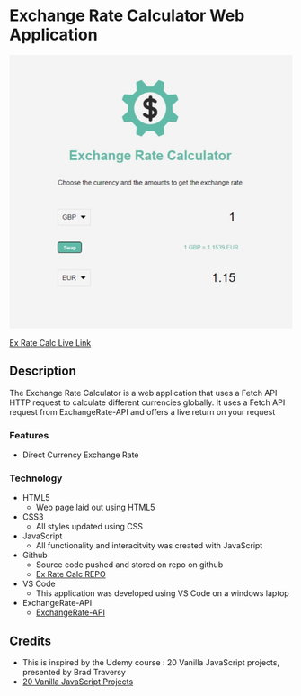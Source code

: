 # Exchange Rate Calculator Web Application

![Ex Rate Calc Image](https://github.com/trevthedev777/Exchange_Rate_Calculator/blob/master/assets/img/readme_imgs/FireShot%20Capture%20131%20-%20Exchange%20Rate%20Calculator%20-%20127.0.0.1.jpg?raw=true)

[Ex Rate Calc Live Link](https://trevthedev777.github.io/Exchange_Rate_Calculator/)

## Description

The Exchange Rate Calculator is a web application that uses a Fetch API HTTP request to calculate different currencies globally. It uses a Fetch API request from ExchangeRate-API and offers a live return on your request

### Features

-   Direct Currency Exchange Rate

### Technology

-   HTML5
    -   Web page laid out using HTML5
-   CSS3
    -   All styles updated using CSS
-   JavaScript
    -   All functionality and interacitvity was created with JavaScript
-   Github
    -   Source code pushed and stored on repo on github
    -   [Ex Rate Calc REPO](https://github.com/trevthedev777/Custom_Video_Player)
-   VS Code
    -   This application was developed using VS Code on a windows laptop
-   ExchangeRate-API
    -   [ExchangeRate-API](https://www.exchangerate-api.com/docs)

## Credits

-   This is inspired by the Udemy course : 20 Vanilla JavaScript projects, presented by Brad Traversy
-   [20 Vanilla JavaScript Projects](https://www.udemy.com/course/web-projects-with-vanilla-javascript/learn)
